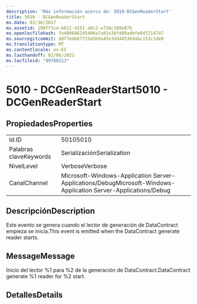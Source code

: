 ```yaml
---
description: 'Más información acerca de: 5010-DCGenReaderStart'
title: 5010 - DCGenReaderStart
ms.date: 03/30/2017
ms.assetid: 199ff3ce-b811-4151-a9c2-e726c109e87b
ms.openlocfilehash: fe400686245406a7a01e3bfd08adbfe04f214747
ms.sourcegitcommit: ddf7edb67715a5b9a45e3dd44536dabc153c1de0
ms.translationtype: MT
ms.contentlocale: es-ES
ms.lasthandoff: 02/06/2021
ms.locfileid: "99760113"
---
```

# <a name="5010---dcgenreaderstart"></a><span data-ttu-id="ac1cc-103">5010 - DCGenReaderStart</span><span class="sxs-lookup"><span data-stu-id="ac1cc-103">5010 - DCGenReaderStart</span></span>

## <a name="properties"></a><span data-ttu-id="ac1cc-104">Propiedades</span><span class="sxs-lookup"><span data-stu-id="ac1cc-104">Properties</span></span>  
  
|||  
|-|-|  
|<span data-ttu-id="ac1cc-105">Id.</span><span class="sxs-lookup"><span data-stu-id="ac1cc-105">ID</span></span>|<span data-ttu-id="ac1cc-106">5010</span><span class="sxs-lookup"><span data-stu-id="ac1cc-106">5010</span></span>|  
|<span data-ttu-id="ac1cc-107">Palabras clave</span><span class="sxs-lookup"><span data-stu-id="ac1cc-107">Keywords</span></span>|<span data-ttu-id="ac1cc-108">Serialización</span><span class="sxs-lookup"><span data-stu-id="ac1cc-108">Serialization</span></span>|  
|<span data-ttu-id="ac1cc-109">Nivel</span><span class="sxs-lookup"><span data-stu-id="ac1cc-109">Level</span></span>|<span data-ttu-id="ac1cc-110">Verbose</span><span class="sxs-lookup"><span data-stu-id="ac1cc-110">Verbose</span></span>|  
|<span data-ttu-id="ac1cc-111">Canal</span><span class="sxs-lookup"><span data-stu-id="ac1cc-111">Channel</span></span>|<span data-ttu-id="ac1cc-112">Microsoft-Windows-Application Server-Applications/Debug</span><span class="sxs-lookup"><span data-stu-id="ac1cc-112">Microsoft-Windows-Application Server-Applications/Debug</span></span>|  
  
## <a name="description"></a><span data-ttu-id="ac1cc-113">Descripción</span><span class="sxs-lookup"><span data-stu-id="ac1cc-113">Description</span></span>  

 <span data-ttu-id="ac1cc-114">Este evento se genera cuando el lector de generación de DataContract empieza se inicia.</span><span class="sxs-lookup"><span data-stu-id="ac1cc-114">This event is emitted when the DataContract generate reader starts.</span></span>  
  
## <a name="message"></a><span data-ttu-id="ac1cc-115">Message</span><span class="sxs-lookup"><span data-stu-id="ac1cc-115">Message</span></span>  

 <span data-ttu-id="ac1cc-116">Inicio del lector %1 para %2 de la generación de DataContract.</span><span class="sxs-lookup"><span data-stu-id="ac1cc-116">DataContract generate %1 reader for %2 start.</span></span>  
  
## <a name="details"></a><span data-ttu-id="ac1cc-117">Detalles</span><span class="sxs-lookup"><span data-stu-id="ac1cc-117">Details</span></span>
